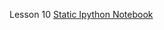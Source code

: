 Lesson 10
[Static Ipython Notebook](http://nbviewer.ipython.org/github/datadave/GADS9-NYC-Spring2014-Lectures/blob/master/lessons/lesson10/LogisticClassifying.ipynb)
